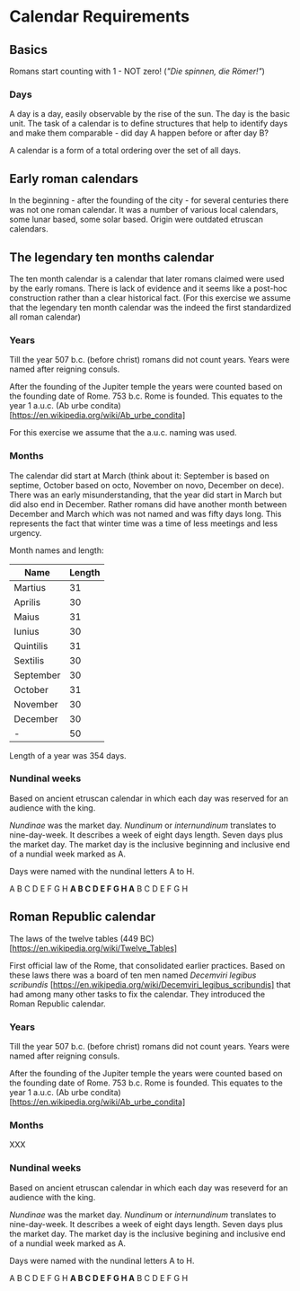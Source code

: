 # Calendar Requirements

## Basics

Romans start counting with 1 - NOT zero! (*"Die spinnen, die Römer!"*)

### Days

A day is a day, easily observable by the rise of the sun. The day is the basic unit. The task of a calendar is to define structures that help to identify days and make them comparable - did day A happen before or after day B?

A calendar is a form of a total ordering over the set of all days.

## Early roman calendars

In the beginning - after the founding of the city - for several centuries there was not one roman calendar. It was a number of various local calendars, some lunar based, some solar based. Origin were outdated etruscan calendars.

## The legendary ten months calendar

The ten month calendar is a calendar that later romans claimed were used by the early romans. There is lack of evidence and it seems like a post-hoc construction rather than a clear historical fact. (For this exercise we assume that the legendary ten month calendar was the indeed the first standardized all roman calendar)

### Years

Till the year 507 b.c. (before christ) romans did not count years. Years were named after reigning consuls.

After the founding of the Jupiter temple the years were counted based on the founding date of Rome. 753 b.c. Rome is founded. This equates to the year 1 a.u.c. (Ab urbe condita) [https://en.wikipedia.org/wiki/Ab_urbe_condita]

For this exercise we assume that the a.u.c. naming was used.

### Months

The calendar did start at March (think about it: September is based on septime, October based on octo, November on novo, December on dece). There was an early misunderstanding, that the year did start in March but did also end in December. Rather romans did have another month between December and March which was not named and was fifty days long. This represents the fact that winter time was a time of less meetings and less urgency.

Month names and length:

| **Name** | **Length** |
|----------|-----------|
| Martius | 31 |
| Aprilis | 30 |
| Maius | 31 |
| Iunius | 30 |
| Quintilis | 31 |
| Sextilis | 30 |
| September | 30 |
| October | 31 |
| November | 30 |
| December | 30 |
| - | 50 |

Length of a year was 354 days.

### Nundinal weeks

Based on ancient etruscan calendar in which each day was reserved for an audience with the king.

*Nundinae* was the market day. *Nundinum* or *internundinum* translates to nine-day-week. It describes a week of eight days length. Seven days plus the market day. The market day is the inclusive beginning and inclusive end of a nundial week marked as A.

Days were named with the nundinal letters A to H.

A B C D E F G H **A B C D E F G H A** B C D E F G H

## Roman Republic calendar

The laws of the twelve tables (449 BC) [https://en.wikipedia.org/wiki/Twelve_Tables]

First official law of the Rome, that consolidated earlier practices. Based on these laws there was a board of ten men named *Decemviri legibus scribundis* [https://en.wikipedia.org/wiki/Decemviri_legibus_scribundis] that had among many other tasks to fix the calendar. They introduced the Roman Republic calendar.

### Years

Till the year 507 b.c. (before christ) romans did not count years. Years were named after reigning consuls.

After the founding of the Jupiter temple the years were counted based on the founding date of Rome. 753 b.c. Rome is founded. This equates to the year 1 a.u.c. (Ab urbe condita) [https://en.wikipedia.org/wiki/Ab_urbe_condita]

### Months

XXX

### Nundinal weeks

Based on ancient etruscan calendar in which each day was reseverd for an audience with the king.

*Nundinae* was the market day. *Nundinum* or *internundinum* translates to nine-day-week. It describes a week of eight days length. Seven days plus the market day. The market day is the inclusive begining and inclusive end of a nundial week marked as A.

Days were named with the nundinal letters A to H.

A B C D E F G H **A B C D E F G H A** B C D E F G H
